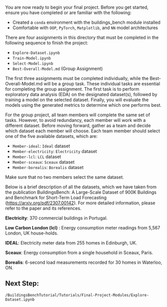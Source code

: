 You are now ready to begin your final project. Before you get started, ensure you have completed or are familiar with the following:
- Created a `conda` environment with the buildings_bench module installed
- Comfortable with `OOP`, `PyTorch`, `Matplotlib`, and `NN` model architectures

There are four assignments in this directory that must be completed in the following sequence to finish the project:
- `Explore-Dataset.ipynb`
- `Train-Model.ipynb`
- `Select-Model.ipynb`
- `Best-Overall-Model.md` (Group Assignment)

The first three assignments must be completed individually, while the Best-Overall-Model.md will be a group task. These individual tasks are essential for completing the group assignment. The first task is to perform exploratory data analysis (EDA) on the designated dataset(s), followed by training a model on the selected dataset. Finally, you will evaluate the models using the generated metrics to determine which one performs best.

For the group project, all team members will complete the same set of tasks. However, to avoid redundancy, each member will work with a different dataset. Before moving forward, gather as a team and decide which dataset each member will choose. Each team member should select one of the five available datasets, which are:

- `Member-ideal`: `Ideal` dataset
- `Member-electricity`: `Electricity` dataset
- `Member-lcl`: `LCL` dataset
- `Member-sceaux`: `Sceaux` dataset
- `Member-borealis`: `Borealis` dataset

Make sure that no two members select the same dataset.

Below is a brief description of all the datasets, which we have taken from the publication BuildingsBench: A Large-Scale Dataset of 900K Buildings and Benchmark for Short-Term Load Forecasting (https://arxiv.org/pdf/2307.00142). For more detailed information, please refer to the paper and its references.

__Electricity__: 370 commercial buildings in Portugal.

__Low Carbon London (lcl)__ : Energy consumption meter readings from 5,567 London, UK house-holds.

__IDEAL__: Electricity meter data from 255 homes in Edinburgh, UK.

__Sceaux__: Energy consumption from a single household in Sceaux, Paris.

__Borealis__: 6-second load measurements recorded for 30 homes in Waterloo, ON.

## Next Step:

`/BuildingsBenchTutorial/Tutorials/Final-Project-Modules/Explore-Dataset.ipynb`
